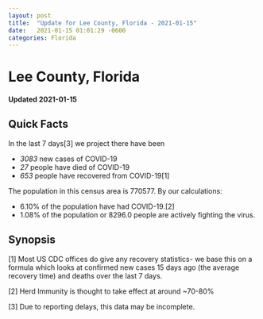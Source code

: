 ```yaml
---
layout: post
title:  "Update for Lee County, Florida - 2021-01-15"
date:   2021-01-15 01:01:29 -0600
categories: Florida
---
```


# Lee County, Florida
#### Updated 2021-01-15

## Quick Facts

In the last 7 days[3] we project there have been
- *3083* new cases of COVID-19
- *27* people have died of COVID-19
- *653* people have recovered from COVID-19[1]

The population in this census area is 770577. By our calculations:
- 6.10% of the population have had COVID-19.[2]
- 1.08% of the population or 8296.0 people are actively fighting the virus.

## Synopsis




[1] Most US CDC offices do give any recovery statistics- we base this on a formula which looks at confirmed new cases
15 days ago (the average recovery time) and deaths over the last 7 days.

[2] Herd Immunity is thought to take effect at around ~70-80%

[3] Due to reporting delays, this data may be incomplete.
 
    